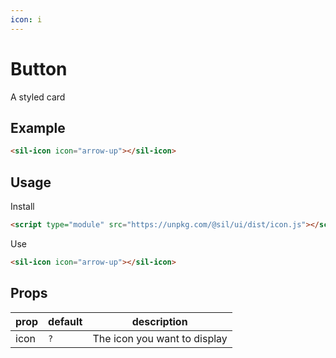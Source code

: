 ```yaml
---
icon: i
---
```


# Button

A styled card

## Example

<sil-icon icon="arrow-up"></sil-icon>

```html
<sil-icon icon="arrow-up"></sil-icon>
```

## Usage

Install

```html
<script type="module" src="https://unpkg.com/@sil/ui/dist/icon.js"></script>
```

Use

```html
<sil-icon icon="arrow-up"></sil-icon>
```

## Props

| prop | default | description                  |
| ---- | ------- | ---------------------------- |
| icon | `?`     | The icon you want to display |
